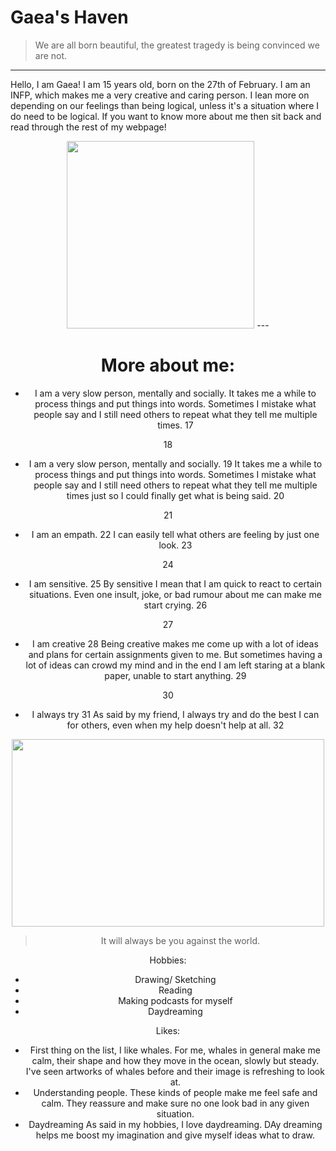 # **Gaea's Haven**

>We are all born beautiful, the greatest tragedy is being convinced we are not.

---

Hello, I am Gaea! I am 15 years old, born on the 27th of February. I am an INFP, which makes me a very creative and caring person. I lean more on depending on our feelings than being logical, unless it's a situation where I do need to be logical. If you want to know more about me then sit back and read through the rest of my webpage!

<center> <img src="https://64.media.tumblr.com/eecf5a6c777b25c93bc1f6b7d46b4961/23fb8777ada83a0d-0b/s640x960/a151094ed52e69fa9203c73cc825977ea0a55973.jpg" 
     width="300" 
     height="300" />
---

 

# **More about me:**

- I am a very slow person, mentally and socially.
  It takes me a while to process things and put things into words. Sometimes I mistake what people say and I still need others to repeat what they tell me multiple times.
17

18
- I am a very slow person, mentally and socially.
19
  It takes me a while to process things and put things into words. Sometimes I mistake what people say and I still need others to repeat what they tell me multiple times just so I could finally get what is being said.
20
     
21
- I am an empath.
22
  I can easily tell what others are feeling by just one look.
23
     
24
- I am sensitive.
25
  By sensitive I mean that I am quick to react to certain situations. Even one insult, joke, or bad rumour about me can make me start crying.
26
     
27
- I am creative
28
  Being creative makes me come up with a lot of ideas and plans for certain assignments given to me. But sometimes having a lot of ideas can crowd my mind and in the end I am left staring at a blank paper, unable to start anything.
29
     
30
- I always try
31
  As said by my friend, I always try and do the best I can for others, even when my help doesn't help at all.
32




     
<center> <img src="https://i.pinimg.com/564x/23/b7/06/23b7064408ca1dc3d2b9e1bd9a716363.jpg" 
     width="500" 
     height="300" />
     
>It will always be you against the world.
     
Hobbies:
- Drawing/ Sketching
- Reading
- Making podcasts for myself
- Daydreaming
     
Likes:
- First thing on the list, I like whales. 
     For me, whales in general make me calm, their shape and how they move in the ocean, slowly but steady. I've seen artworks of whales before and their image is refreshing to look at.
- Understanding people. 
     These kinds of people make me feel safe and calm. They reassure and make sure no one look bad in any given situation.
- Daydreaming
     As said in my hobbies, I love daydreaming. DAy dreaming helps me boost my imagination and give myself ideas what to draw.
     
 

 


 
